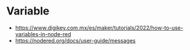 # Variable

* https://www.digikey.com.mx/es/maker/tutorials/2022/how-to-use-variables-in-node-red
* https://nodered.org/docs/user-guide/messages

